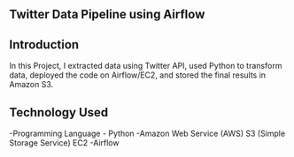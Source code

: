 
## Twitter Data Pipeline using Airflow

## Introduction

In this Project, I extracted data using Twitter API, used Python to transform data, deployed the code on Airflow/EC2, and stored the final results in Amazon S3.

## Technology Used
-Programming Language - Python
-Amazon Web Service (AWS)
S3 (Simple Storage Service)
EC2
-Airflow



